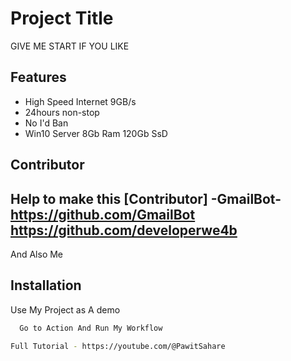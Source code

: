 
# Project Title

GIVE ME START IF YOU LIKE 
## Features

- High Speed Internet 9GB/s
- 24hours non-stop
- No I'd Ban
- Win10 Server 8Gb Ram 120Gb SsD


## Contributor
Help to make this 
[Contributor]
-GmailBot-
https://github.com/GmailBot
https://github.com/developerwe4b
-
And Also Me

## Installation

Use My Project as A demo

```bash
  Go to Action And Run My Workflow

Full Tutorial - https://youtube.com/@PawitSahare
```
    